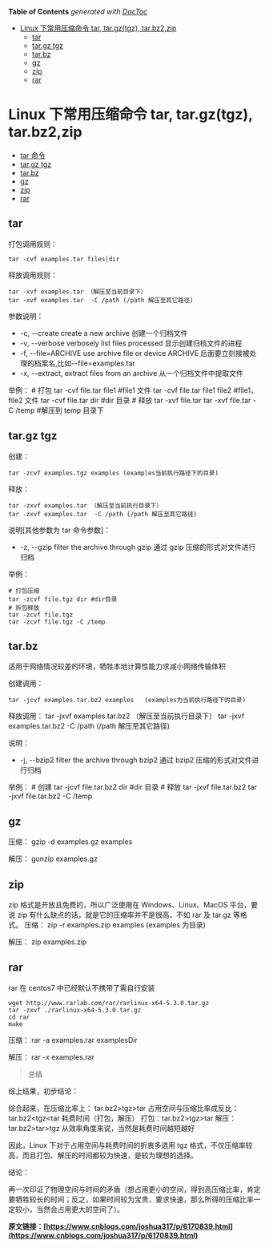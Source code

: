 <!-- START doctoc generated TOC please keep comment here to allow auto update -->
<!-- DON'T EDIT THIS SECTION, INSTEAD RE-RUN doctoc TO UPDATE -->
**Table of Contents**  *generated with [DocToc](https://github.com/thlorenz/doctoc)*

- [Linux 下常用压缩命令 tar, tar.gz(tgz), tar.bz2,zip](#linux-%E4%B8%8B%E5%B8%B8%E7%94%A8%E5%8E%8B%E7%BC%A9%E5%91%BD%E4%BB%A4-tar-targztgz-tarbz2zip)
  - [tar](#tar)
  - [tar.gz tgz](#targz-tgz)
  - [tar.bz](#tarbz)
  - [gz](#gz)
  - [zip](#zip)
  - [rar](#rar)

<!-- END doctoc generated TOC please keep comment here to allow auto update -->

# Linux 下常用压缩命令 tar, tar.gz(tgz), tar.bz2,zip

- [tar 命令](#tar)
- [tar.gz tgz](#tar.gz-tgz)
- [tar.bz](#tar.bz)
- [gz](#gz)
- [zip](#zip)
- [rar](#rar)

## tar

打包调用规则：

    tar -cvf examples.tar files|dir

释放调用规则：

    tar -xvf examples.tar （解压至当前目录下）
    tar -xvf examples.tar  -C /path (/path 解压至其它路径)

参数说明：

- -c, --create create a new archive 创建一个归档文件
- -v, --verbose verbosely list files processed 显示创建归档文件的进程
- -f, --file=ARCHIVE use archive file or device ARCHIVE 后面要立刻接被处理的档案名,比如--file=examples.tar
- -x, --extract, extract files from an archive 从一个归档文件中提取文件

举例： # 打包
tar -cvf file.tar file1 #file1 文件
tar -cvf file.tar file1 file2 #file1，file2 文件
tar -cvf file.tar dir #dir 目录 # 释放
tar -xvf file.tar
tar -xvf file.tar -C /temp #解压到 temp 目录下

## tar.gz tgz

创建：

    tar -zcvf examples.tgz examples (examples当前执行路径下的目录)

释放：

    tar -zxvf examples.tar （解压至当前执行目录下）
    tar -zxvf examples.tar  -C /path (/path 解压至其它路径)

说明[其他参数为 tar 命令参数]：

- -z, --gzip filter the archive through gzip 通过 gzip 压缩的形式对文件进行归档

举例：

    # 打包压缩
    tar -zcvf file.tgz dir #dir目录
    # 拆包释放
    tar -zcvf file.tgz
    tar -zcvf file.tgz -C /temp

## tar.bz

适用于网络情况较差的环境，牺牲本地计算性能力求减小网络传输体积

创建调用：

    tar -jcvf examples.tar.bz2 examples   (examples为当前执行路径下的目录)

释放调用：
tar -jxvf examples.tar.bz2 （解压至当前执行目录下）
tar -jxvf examples.tar.bz2 -C /path (/path 解压至其它路径)

说明：

- -j, --bzip2 filter the archive through bzip2 通过 bzip2 压缩的形式对文件进行归档

举例： # 创建
tar -jcvf file.tar.bz2 dir #dir 目录 # 释放
tar -jxvf file.tar.bz2
tar -jxvf file.tar.bz2 -C /temp

## gz

压缩：
gzip -d examples.gz examples

解压：
gunzip examples.gz

## zip

zip 格式是开放且免费的，所以广泛使用在 Windows、Linux、MacOS 平台，要说 zip 有什么缺点的话，就是它的压缩率并不是很高，不如 rar 及 tar.gz 等格式。
压缩：
zip -r examples.zip examples (examples 为目录)

解压：
zip examples.zip

## rar

rar 在 centos7 中已经默认不携带了需自行安装

    wget http://www.rarlab.com/rar/rarlinux-x64-5.3.0.tar.gz
    tar -zxvf ./rarlinux-x64-5.3.0.tar.gz
    cd rar
    make

压缩：
rar -a examples.rar examplesDir

解压：
rar -x examples.rar

> 总结

综上结果，初步结论：

综合起来，在压缩比率上： tar.bz2>tgz>tar
占用空间与压缩比率成反比： tar.bz2<tgz<tar
耗费时间（打包，解压）
打包：tar.bz2>tgz>tar
解压： tar.bz2>tar>tgz
从效率角度来说，当然是耗费时间越短越好

因此，Linux 下对于占用空间与耗费时间的折衷多选用 tgz 格式，不仅压缩率较高，而且打包、解压的时间都较为快速，是较为理想的选择。

结论：

再一次印证了物理空间与时间的矛盾（想占用更小的空间，得到高压缩比率，肯定要牺牲较长的时间；反之，如果时间较为宝贵，要求快速，那么所得的压缩比率一定较小，当然会占用更大的空间了）。

**原文链接：[https://www.cnblogs.com/joshua317/p/6170839.html](https://www.cnblogs.com/joshua317/p/6170839.html)**
